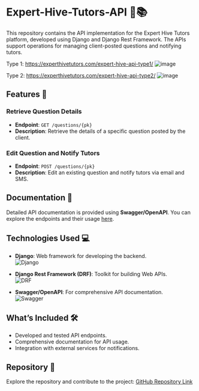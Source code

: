 # Expert-Hive-Tutors-API 🐝📚
 This repository contains the API implementation for the Expert Hive Tutors platform, developed using Django and Django Rest Framework. The APIs support operations for managing client-posted questions and notifying tutors.

 Type 1: https://experthivetutors.com/expert-hive-api-type1/
 ![image](https://github.com/user-attachments/assets/d1ee01c0-ba4b-44a6-a032-6115cfacd8b3)

 Type 2: https://experthivetutors.com/expert-hive-api-type2/
 ![image](https://github.com/user-attachments/assets/58ca211a-43dd-4b6b-85dc-f26d566b6cb5)


## Features 🌟

### Retrieve Question Details
- **Endpoint**: `GET /questions/{pk}`
- **Description**: Retrieve the details of a specific question posted by the client.

### Edit Question and Notify Tutors
- **Endpoint**: `POST /questions/{pk}`
- **Description**: Edit an existing question and notify tutors via email and SMS.

## Documentation 📑

Detailed API documentation is provided using **Swagger/OpenAPI**. You can explore the endpoints and their usage [here](#).

## Technologies Used 💻

- **Django**: Web framework for developing the backend.  
  ![Django](https://img.shields.io/badge/Django-%23092E20?style=flat&logo=django&logoColor=white)

- **Django Rest Framework (DRF)**: Toolkit for building Web APIs.  
  ![DRF](https://img.shields.io/badge/DRF-%23009CFF?style=flat&logo=python&logoColor=white)

- **Swagger/OpenAPI**: For comprehensive API documentation.  
  ![Swagger](https://img.shields.io/badge/Swagger-%2300D1C1?style=flat&logo=swagger&logoColor=white)

## What’s Included 🛠️

- Developed and tested API endpoints.
- Comprehensive documentation for API usage.
- Integration with external services for notifications.

## Repository 🔗

Explore the repository and contribute to the project: [GitHub Repository Link](#)
